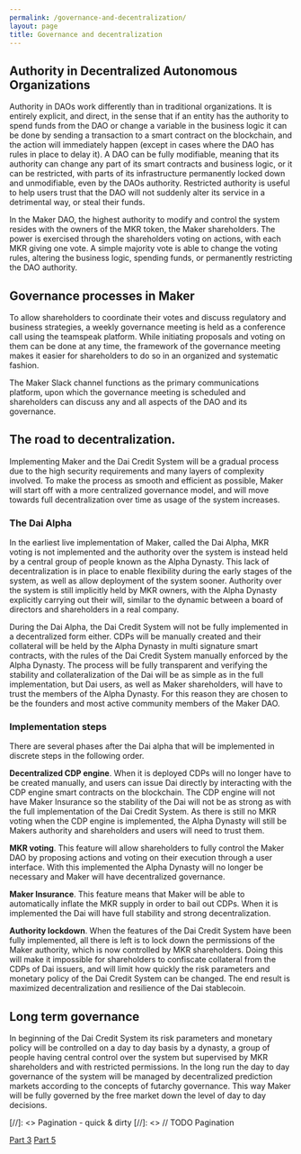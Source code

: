 ```yaml
---
permalink: /governance-and-decentralization/
layout: page
title: Governance and decentralization
---
```


## Authority in Decentralized Autonomous Organizations

Authority in DAOs work differently than in traditional organizations. It is entirely explicit, and direct, in the sense that if an entity has the authority to spend funds from the DAO or change a variable in the business logic it can be done by sending a transaction to a smart contract on the blockchain, and the action will immediately happen (except in cases where the DAO has rules in place to delay it). A DAO can be fully modifiable, meaning that its authority can change any part of its smart contracts and business logic, or it can be restricted, with parts of its infrastructure permanently locked down and unmodifiable, even by the DAOs authority. Restricted authority is useful to help users trust that the DAO will not suddenly alter its service in a detrimental way, or steal their funds.

In the Maker DAO, the highest authority to modify and control the system resides with the owners of the MKR token, the Maker shareholders. The power is exercised through the shareholders voting on actions, with each MKR giving one vote. A simple majority vote is able to change the voting rules, altering the business logic, spending funds, or permanently restricting the DAO authority.

## Governance processes in Maker

To allow shareholders to coordinate their votes and discuss regulatory and business strategies, a weekly governance meeting is held as a conference call using the teamspeak platform. While initiating proposals and voting on them can be done at any time, the framework of the governance meeting makes it easier for shareholders to do so in an organized and systematic fashion.

The Maker Slack channel functions as the primary communications platform, upon which the governance meeting is scheduled and shareholders can discuss any and all aspects of the DAO and its governance.

## The road to decentralization.

Implementing Maker and the Dai Credit System will be a gradual process due to the high security requirements and many layers of complexity involved. To make the process as smooth and efficient as possible, Maker will start off with a more centralized governance model, and will move towards full decentralization over time as usage of the system increases.

### The Dai Alpha

In the earliest live implementation of Maker, called the Dai Alpha, MKR voting is not implemented and the authority over the system is instead held by a central group of people known as the Alpha Dynasty. This lack of decentralization is in place to enable flexibility during the early stages of the system, as well as allow deployment of the system sooner. Authority over the system is still implicitly held by MKR owners, with the Alpha Dynasty explicitly carrying out their will, similar to the dynamic between a board of directors and shareholders in a real company.

During the Dai Alpha, the Dai Credit System will not be fully implemented in a decentralized form either. CDPs will be manually created and their collateral will be held by the Alpha Dynasty in multi signature smart contracts, with the rules of the Dai Credit System manually enforced by the Alpha Dynasty. The process will be fully transparent and verifying the stability and collateralization of the Dai will be as simple as in the full implementation, but Dai users, as well as Maker shareholders, will have to trust the members of the Alpha Dynasty. For this reason they are chosen to be the founders and most active community members of the Maker DAO.

### Implementation steps

There are several phases after the Dai alpha that will be implemented in discrete steps in the following order.

**Decentralized CDP engine**. When it is deployed CDPs will no longer have to be created manually, and users can issue Dai directly by interacting with the CDP engine smart contracts on the blockchain. The CDP engine will not have Maker Insurance so the stability of the Dai will not be as strong as with the full implementation of the Dai Credit System. As there is still no MKR voting when the CDP engine is implemented, the Alpha Dynasty will still be Makers authority and shareholders and users will need to trust them.

**MKR voting**. This feature will allow shareholders to fully control the Maker DAO by proposing actions and voting on their execution through a user interface. With this implemented the Alpha Dynasty will no longer be necessary and Maker will have decentralized governance.

**Maker Insurance**. This feature means that Maker will be able to automatically inflate the MKR supply in order to bail out CDPs. When it is implemented the Dai will have full stability and strong decentralization.

**Authority lockdown**. When the features of the Dai Credit System have been fully implemented, all there is left is to lock down the permissions of the Maker authority, which is now controlled by MKR shareholders. Doing this will make it impossible for shareholders to confiscate collateral from the CDPs of Dai issuers, and will limit how quickly the risk parameters and monetary policy of the Dai Credit System can be changed. The end result is maximized decentralization and resilience of the Dai stablecoin.

## Long term governance

In beginning of the Dai Credit System its risk parameters and monetary policy will be controlled on a day to day basis by a dynasty, a group of people having central control over the system but supervised by MKR shareholders and with restricted permissions. In the long run the day to day governance of the system will be managed by decentralized prediction markets according to the concepts of futarchy governance. This way Maker will be fully governed by the free market down the level of day to day decisions.


[//]: <> Pagination - quick & dirty
[//]: <> // TODO Pagination

<div class="pagination">
    <a class="pagination-item older" href="/keepers-and-oracles/">Part 3</a>
    <a class="pagination-item newer" href="/mkr-distribution-and-the-mkr-fund/">Part 5</a>
</div>


